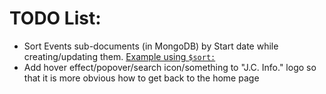 # TODO List:
- Sort Events sub-documents (in MongoDB) by Start date while creating/updating them.
  [Example using `$sort:`](https://stackoverflow.com/a/27687159/9974771)
- Add hover effect/popover/search icon/something to "J.C. Info." logo so that it is more obvious how to get back to the home page
